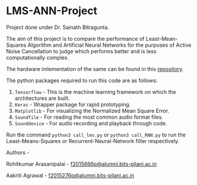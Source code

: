 # LMS-ANN-Project
Project done under Dr. Sainath Bitragunta.

The aim of this project is to compare the performance of Least-Mean-Squares Algorithm and Artificial Neural Networks for the purposes of Active Noise Cancellation to judge which performs better and is less computationally complex.

The hardware imlementation of the same can be found in this [repository](https://github.com/Aakriti05/DSP-implementation_LMS_RNN).

The python packages required to run this code are as follows:
1. `Tensorflow` - This is the machine learning framework on which the architectures are built.
2. `Keras` - Wrapper package for rapid prototyping.
3. `Matplotlib` - For visualizing the Normalized Mean Square Error.
4. `Soundfile` - For reading the most common audio format files.
5. `Sounddevice` - For audio recording and playback through code.

Run the command `python3 call_lms.py` or `python3 call_RNN.py` to run the Least-Means-Squares or Recurrent-Neural-Network filter respectively.

Authors -

Rohitkumar Arasanipalai - f2015666p@alumni.bits-pilani.ac.in

Aakriti Agrawal - f2015276p@alumni.bits-pilani.ac.in
